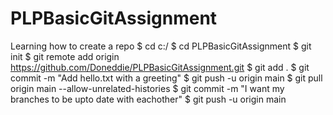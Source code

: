 # PLPBasicGitAssignment
Learning how to create a repo
$ cd c:/
$ cd PLPBasicGitAssignment
$ git init
$ git remote add origin https://github.com/Doneddie/PLPBasicGitAssignment.git
$ git add .
$ git commit -m "Add hello.txt with a greeting"
$ git push -u origin main
$ git pull origin main --allow-unrelated-histories
$ git commit -m "I want my branches to be upto date with eachother"
$ git push -u origin main

